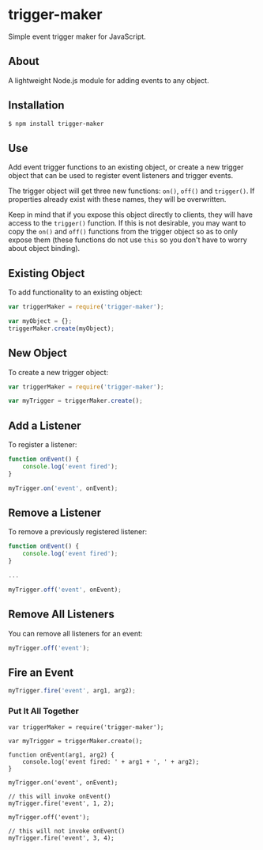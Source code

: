 # trigger-maker
Simple event trigger maker for JavaScript.

## About

A lightweight Node.js module for adding events to any object.

## Installation

```sh
$ npm install trigger-maker
```

## Use

Add event trigger functions to an existing object, or
create a new trigger object that can be used to register event listeners
and trigger events.

The trigger object will get three new functions: `on()`, `off()` and
`trigger()`. If properties already exist with these names, they will
be overwritten.

Keep in mind that if you expose this object directly to clients, they
will have access to the `trigger()` function. If this is not desirable,
you may want to copy the `on()` and `off()` functions from the trigger
object so as to only expose them (these functions do not use `this` so
you don't have to worry about object binding).

## Existing Object

To add functionality to an existing object:

```javascript
var triggerMaker = require('trigger-maker');

var myObject = {};
triggerMaker.create(myObject);
```

## New Object

To create a new trigger object:

```javascript
var triggerMaker = require('trigger-maker');

var myTrigger = triggerMaker.create();
```

## Add a Listener

To register a listener:

```javascript
function onEvent() {
	console.log('event fired');
}

myTrigger.on('event', onEvent);
```

## Remove a Listener

To remove a previously registered listener:

```javascript
function onEvent() {
	console.log('event fired');
}

...

myTrigger.off('event', onEvent);
```

## Remove All Listeners

You can remove all listeners for an event:

```javascript
myTrigger.off('event');
```

## Fire an Event

```javascript
myTrigger.fire('event', arg1, arg2);
```

### Put It All Together

```javscript
var triggerMaker = require('trigger-maker');

var myTrigger = triggerMaker.create();

function onEvent(arg1, arg2) {
	console.log('event fired: ' + arg1 + ', ' + arg2);
}

myTrigger.on('event', onEvent);

// this will invoke onEvent()
myTrigger.fire('event', 1, 2);

myTrigger.off('event');

// this will not invoke onEvent()
myTrigger.fire('event', 3, 4);
```
